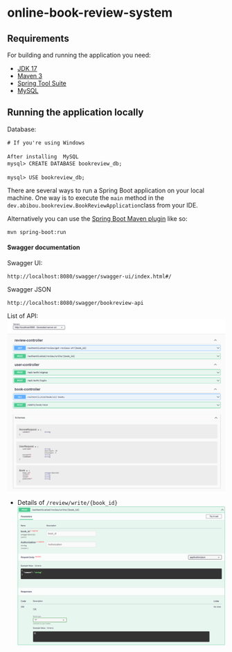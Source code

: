 # online-book-review-system


## Requirements

For building and running the application you need:

- [JDK 17](https://www.oracle.com/java/technologies/downloads/#java17)
- [Maven 3](https://maven.apache.org)
- [Spring Tool Suite](https://spring.io/tools)
- [MySQL](https://www.mysql.com)


## Running the application locally


Database:
```
# If you're using Windows

After installing  MySQL
mysql> CREATE DATABASE bookreview_db;

mysql> USE bookreview_db;
```

There are several ways to run a Spring Boot application on your local machine. One way is to execute the `main` method in the `dev.abibou.bookreview.BookReviewApplication`class from your IDE.

Alternatively you can use the [Spring Boot Maven plugin](https://docs.spring.io/spring-boot/docs/current/reference/html/build-tool-plugins-maven-plugin.html) like so:

```shell
mvn spring-boot:run
```

#### Swagger documentation

Swagger UI:
```shell
http://localhost:8080/swagger/swagger-ui/index.html#/
```

Swagger JSON
```shell
http://localhost:8080/swagger/bookreview-api
```

List of API:
![Alt text](swagger-ui.png)



- Details of `/review/write/{book_id}`
![Alt text](write-review-details.png)
